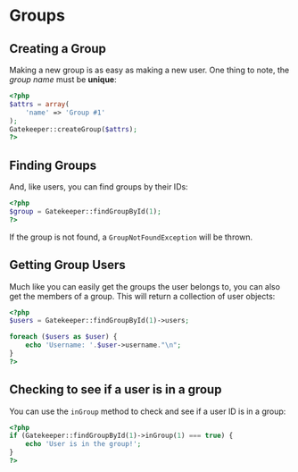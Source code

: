 # Groups

Creating a Group
----------------

Making a new group is as easy as making a new user. One thing to note, the *group name* must be **unique**:

```php
<?php
$attrs = array(
    'name' => 'Group #1'
);
Gatekeeper::createGroup($attrs);
?>
```

## Finding Groups

And, like users, you can find groups by their IDs:

```php
<?php
$group = Gatekeeper::findGroupById(1);
?>
```

If the group is not found, a `GroupNotFoundException` will be thrown.

## Getting Group Users

Much like you can easily get the groups the user belongs to, you can also get the members of a group. This will return a collection of user objects:

```php
<?php
$users = Gatekeeper::findGroupById(1)->users;

foreach ($users as $user) {
    echo 'Username: '.$user->username."\n";
}
?>
```

## Checking to see if a user is in a group

You can use the `inGroup` method to check and see if a user ID is in a group:

```php
<?php
if (Gatekeeper::findGroupById(1)->inGroup(1) === true) {
	echo 'User is in the group!';
}
?>
```
